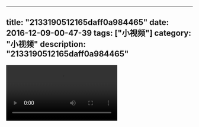 
---
title: "2133190512165daff0a984465"
date: 2016-12-09-00-47-39
tags: ["小视频"]
category: "小视频"
description: "2133190512165daff0a984465"
---
<video src="http://ohtsqip0g.bkt.clouddn.com/2133190512165daff0a984465.mp4" controls="controls"></video>
